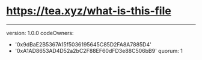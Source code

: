 # https://tea.xyz/what-is-this-file
---
version: 1.0.0
codeOwners:
  - '0x9dBaE2B5367A15f5036195645C85D2FA8A7885D4'
  - '0xA1AD8653AD4D52a2bC2F88EF60dFD3e88C506bB9'
quorum: 1
